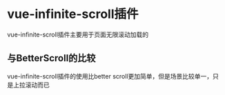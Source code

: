 # vue-infinite-scroll插件

vue-infinite-scroll插件主要用于页面无限滚动加载的

## 与BetterScroll的比较

vue-infinite-scroll插件的使用比better scroll更加简单，但是场景比较单一，只是上拉滚动而已
